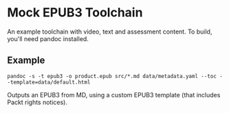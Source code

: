 # Mock EPUB3 Toolchain

An example toolchain with video, text and assessment content. To build, you'll need pandoc installed.

## Example

```
pandoc -s -t epub3 -o product.epub src/*.md data/metadata.yaml --toc --template=data/default.html
```

Outputs an EPUB3 from MD, using a custom EPUB3 template (that includes Packt rights notices).
